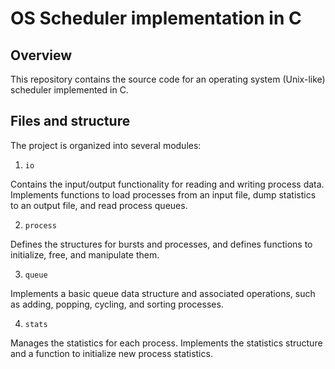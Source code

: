 # OS Scheduler implementation in C

## Overview

This repository contains the source code for an operating system (Unix-like) scheduler implemented in C.

## Files and structure

The project is organized into several modules:

1. `io`
   
Contains the input/output functionality for reading and writing process data. Implements functions to load processes from an input file, dump statistics to an output file, and read process queues.

2. `process`

Defines the structures for bursts and processes, and defines functions to initialize, free, and manipulate them.

3. `queue`

Implements a basic queue data structure and associated operations, such as adding, popping, cycling, and sorting processes.

4. `stats`

Manages the statistics for each process. Implements the statistics structure and a function to initialize new process statistics.
